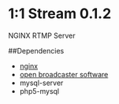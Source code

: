 # 1:1 Stream 0.1.2

NGINX RTMP Server

##Dependencies

- [nginx](http://nginx.org)
- [open broadcaster software](http://obsproject.com)
- mysql-server
- php5-mysql
